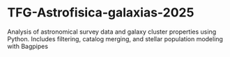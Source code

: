 # TFG-Astrofisica-galaxias-2025
Analysis of astronomical survey data and galaxy cluster properties using Python. Includes filtering, catalog merging, and stellar population modeling with Bagpipes
